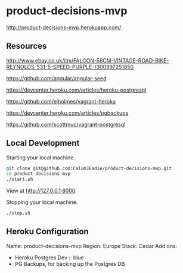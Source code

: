 product-decisions-mvp
=====================

http://product-decisions-mvp.herokuapp.com/

Resources
---------

http://www.ebay.co.uk/itm/FALCON-58CM-VINTAGE-ROAD-BIKE-REYNOLDS-531-5-SPEED-PURPLE-/300997251850

https://github.com/angular/angular-seed

https://devcenter.heroku.com/articles/heroku-postgresql

https://github.com/ejholmes/vagrant-heroku

https://devcenter.heroku.com/articles/pgbackups

https://github.com/scottmuc/vagrant-postgresql

Local Development
-----------------

Starting your local machine.

```sh
git clone git@github.com:CalumJEadie/product-decisions-mvp.git
cd product-decisions-mvp
./start.sh
```

View at http://127.0.0.1:8000.

Stopping your local machine.

```sh
./stop.sh
```

Heroku Configuration
--------------------

Name: product-decisions-mvp
Region: Europe
Stack: Cedar
Add ons:
- Heroku Postgres Dev :: blue
- PG Backups, for backing up the Postgres DB